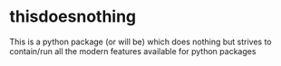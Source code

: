 # thisdoesnothing
This is a python package (or will be) which does nothing but strives to contain/run all the modern features available for python packages
